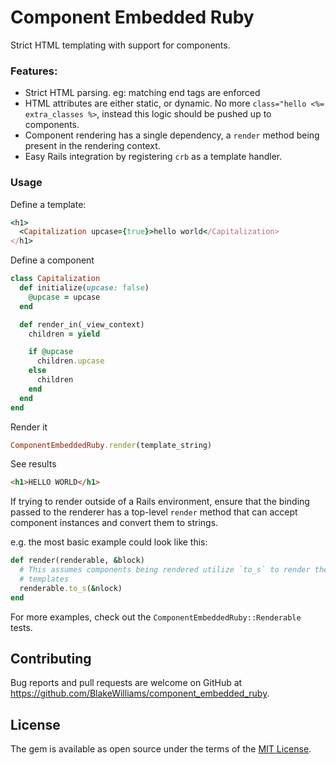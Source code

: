 # Component Embedded Ruby

Strict HTML templating with support for components.

### Features:

* Strict HTML parsing. eg: matching end tags are enforced
* HTML attributes are either static, or dynamic. No more `class="hello <%=
    extra_classes %>`, instead this logic should be pushed up to components.
* Component rendering has a single dependency, a `render` method being present
  in the rendering context.
* Easy Rails integration by registering `crb` as a template handler.

### Usage

Define a template:

```ruby
<h1>
  <Capitalization upcase={true}>hello world</Capitalization>
</h1>
```

Define a component

```ruby
class Capitalization
  def initialize(upcase: false)
    @upcase = upcase
  end

  def render_in(_view_context)
    children = yield

    if @upcase
      children.upcase
    else
      children
    end
  end
end
```

Render it

```ruby
ComponentEmbeddedRuby.render(template_string)
```

See results


```html
<h1>HELLO WORLD</h1>
```

If trying to render outside of a Rails environment, ensure that the binding
passed to the renderer has a top-level `render` method that can accept component
instances and convert them to strings.


e.g. the most basic example could look like this:

```ruby
def render(renderable, &block)
  # This assumes components being rendered utilize `to_s` to render their
  # templates
  renderable.to_s(&nlock)
end
```

For more examples, check out the `ComponentEmbeddedRuby::Renderable` tests.

## Contributing

Bug reports and pull requests are welcome on GitHub at https://github.com/BlakeWilliams/component_embedded_ruby.

## License

The gem is available as open source under the terms of the [MIT License](https://opensource.org/licenses/MIT).
